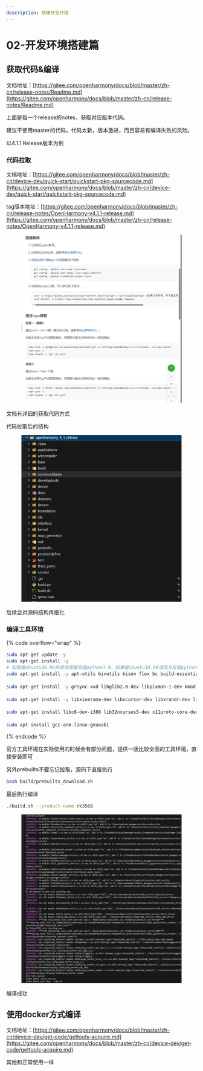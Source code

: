 ```yaml
---
description: 搭建开发环境
---
```


# 02-开发环境搭建篇

## 获取代码&编译

文档地址：[https://gitee.com/openharmony/docs/blob/master/zh-cn/release-notes/Readme.md](https://gitee.com/openharmony/docs/blob/master/zh-cn/release-notes/Readme.md)

上面是每一个release的notes，获取对应版本代码。

建议不使用master的代码，代码太新，版本激进，而且容易有编译失败的风险。

以4.1.1 Release版本为例

### 代码拉取

文档地址：[https://gitee.com/openharmony/docs/blob/master/zh-cn/device-dev/quick-start/quickstart-pkg-sourcecode.md](https://gitee.com/openharmony/docs/blob/master/zh-cn/device-dev/quick-start/quickstart-pkg-sourcecode.md)



tag版本地址：[https://gitee.com/openharmony/docs/blob/master/zh-cn/release-notes/OpenHarmony-v4.1.1-release.md](https://gitee.com/openharmony/docs/blob/master/zh-cn/release-notes/OpenHarmony-v4.1.1-release.md)

<figure><img src=".gitbook/assets/image (1) (1) (1) (1) (1) (1) (1) (1) (1).png" alt=""><figcaption></figcaption></figure>

文档有详细的获取代码方式

代码拉取后的结构

<figure><img src=".gitbook/assets/image (1) (1) (1) (1) (1) (1) (1) (1) (1) (1).png" alt=""><figcaption></figcaption></figure>

后续会对源码结构再细化

### 编译工具环境

{% code overflow="wrap" %}
```sh
sudo apt-get update -y 
sudo apt-get install -y 
# 如果是ubuntu20.04系统请直接安装python3.9，如果是ubuntu18.04请改为安装python3.8
sudo apt-get install -y apt-utils binutils bison flex bc build-essential make mtd-utils gcc-arm-linux-gnueabi u-boot-tools python3.9 python3-pip git zip unzip curl wget gcc g++ ruby dosfstools mtools default-jre default-jdk scons python3-distutils perl openssl libssl-dev cpio git-lfs m4 ccache zlib1g-dev tar rsync liblz4-tool genext2fs binutils-dev device-tree-compiler e2fsprogs git-core gnupg gnutls-bin gperf lib32ncurses5-dev libffi-dev zlib* libelf-dev libx11-dev libgl1-mesa-dev lib32z1-dev xsltproc x11proto-core-dev libc6-dev-i386 libxml2-dev lib32z-dev libdwarf-dev
 
sudo apt-get install -y grsync xxd libglib2.0-dev libpixman-1-dev kmod jfsutils reiserfsprogs xfsprogs squashfs-tools  pcmciautils quota ppp libtinfo-dev libtinfo5 libncurses5 libncurses5-dev libncursesw5 libstdc++6  gcc-arm-none-eabi vim ssh locales doxygen

sudo apt-get install -y libxinerama-dev libxcursor-dev libxrandr-dev libxi-dev

sudo apt-get install libc6-dev-i386 lib32ncurses5-dev x11proto-core-dev libx11-dev lib32z1-dev libgl1-mesa-dev libxml2-utils xsltproc unzip fontconfig kpartx python-mako gcc-arm-linux-gnueabihf libssl-dev gcc-arm-linux-gnueabihf

sudo apt install gcc-arm-linux-gnueabi
```
{% endcode %}

官方工具环境在实际使用的时候会有部分问题，提供一版比较全面的工具环境，直接安装即可

另外prebuilts不要忘记拉取，源码下直接执行

```sh
bash build/prebuilts_download.sh
```

最后执行编译

```sh
./build.sh --product-name rk3568
```

<figure><img src=".gitbook/assets/image (1) (1) (1) (1) (1) (1) (1) (1).png" alt=""><figcaption></figcaption></figure>

编译成功

## 使用docker方式编译

文档地址：[https://gitee.com/openharmony/docs/blob/master/zh-cn/device-dev/get-code/gettools-acquire.md](https://gitee.com/openharmony/docs/blob/master/zh-cn/device-dev/get-code/gettools-acquire.md)



其他和正常使用一样



